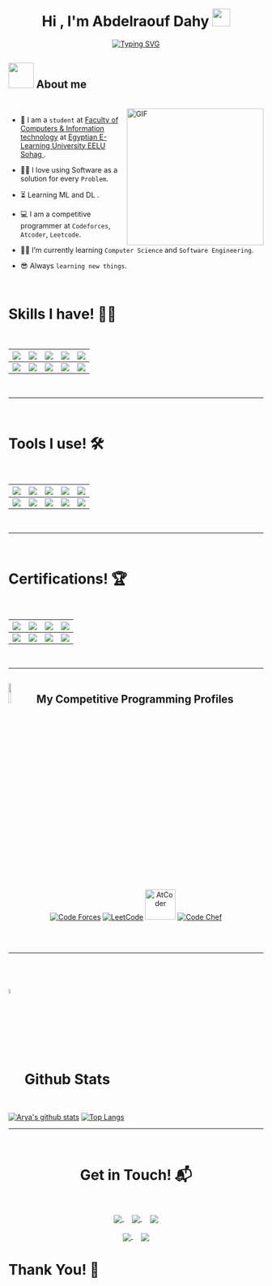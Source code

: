 <h1 align="center"> Hi , I'm Abdelraouf Dahy
	<picture> 
		<img src="https://media.giphy.com/media/hvRJCLFzcasrR4ia7z/giphy.gif" width="35"> 
	</picture>
</h1>

<p align="center">
    <a href="https://git.io/typing-svg">
        <img src="https://readme-typing-svg.demolab.com?font=Time+New+Roman&size=35&pause=1000&color=36BCF7FF&center=true&vCenter=true&width=600&height=100&lines=Computer+Science+Student;Competitive+Programmer;Software+Engineer;" alt="Typing SVG" />
    </a>
</p>


## <picture><img src = "https://github.com/ahmedbadawihosny/ahmedbadawihosny/blob/main/Images/about_me.gif?raw=true" width = 50px></picture> About me

<br>
<img align="right" height="270px" alt="GIF" src="https://media.giphy.com/media/CVtNe84hhYF9u/giphy.gif" />

- :school: I am a `student` at [Faculty of Computers & Information technology](https://www.eelu.edu.eg/academic-affairs/faculties/faculty-computers-and-information-technology) at [Egyptian E-Learning University EELU Sohag ](https://www.eelu.edu.eg/).
- :technologist: I love using Software as a solution for every `Problem`.
- ⏳ Learning ML and DL .
- :computer: I am a competitive programmer at `Codeforces`, `Atcoder`, `Leetcode`.
- :student: I’m currently learning `Computer Science` and `Software Engineering`.
- 😎 Always `learning new things`.
  
  <br> 

<h1>Skills I have! 🤸‍♂</h1>
<Br>
  
|![](https://img.shields.io/badge/Machine%20Learning-brightgreen?style=for-the-badge)|![](https://img.shields.io/badge/ML-Supervized%20Learning-brightgreen?style=for-the-badge)|![](https://img.shields.io/badge/ML-Unsupervized%20Learning-brightgreen?style=for-the-badge)|![](https://img.shields.io/badge/Web%20Scraping-red?style=for-the-badge)|![](https://img.shields.io/badge/Dashboards-red?style=for-the-badge)|
|---|---|---|---|---|
|![](https://img.shields.io/badge/Data%20Science-blue?style=for-the-badge)|![](https://img.shields.io/badge/DS-Data%20Cleaning-blue?style=for-the-badge)|![](https://img.shields.io/badge/DS-Data%20Analysis-blue?style=for-the-badge)|![](https://img.shields.io/badge/DS-Data%20Visualization-blue?style=for-the-badge)|![](https://img.shields.io/badge/And%20More!-yellow?style=for-the-badge)|
  
  
<Br>
<hr>
<Br>
<h1>Tools I use! 🛠️</h1>
<Br>
 
|![](https://img.shields.io/badge/Python-FFD43B?style=for-the-badge&logo=python&logoColor=darkgreen)|![](https://img.shields.io/badge/TensorFlow-FF6F00?style=for-the-badge&logo=TensorFlow&logoColor=white)|![](https://img.shields.io/badge/scikit_learn-F7931E?style=for-the-badge&logo=scikit-learn&logoColor=white)|![](https://img.shields.io/badge/Keras-D00000?style=for-the-badge&logo=Keras&logoColor=white)|![](https://img.shields.io/badge/Jupyter-F37626.svg?&style=for-the-badge&logo=Jupyter&logoColor=white)|
|---|---|---|---|---|
|![](https://img.shields.io/badge/conda-342B029.svg?&style=for-the-badge&logo=anaconda&logoColor=white)|![](https://img.shields.io/badge/Pandas-2C2D72?style=for-the-badge&logo=pandas&logoColor=white)|![](https://img.shields.io/badge/Numpy-777BB4?style=for-the-badge&logo=numpy&logoColor=white)|![](https://img.shields.io/badge/Plotly-239120?style=for-the-badge&logo=plotly&logoColor=white)|![](https://img.shields.io/badge/And%20More!-yellow?style=for-the-badge)|
  

<Br>
<hr>
<Br>
<h1>Certifications! 🏆</h1>
<Br>
  
|[![](https://img.shields.io/badge/Introduction%20to%20Python-red?style=for-the-badge)](https://raw.githubusercontent.com/DangHaiNB/Pf/main/Certificates/Introduction%20to%20Python-1.jpg)|[![](https://img.shields.io/badge/Intermediate%20Python-blue?style=for-the-badge)](https://raw.githubusercontent.com/DangHaiNB/Pf/main/Certificates/Intermediate%20Python-1.jpg)|[![](https://img.shields.io/badge/Machine%20Learning%20for%20Everyone-green?style=for-the-badge)](https://raw.githubusercontent.com/DangHaiNB/Pf/main/Certificates/Machine%20Learning%20for%20Everyone-1.jpg)|[![](https://img.shields.io/badge/Data%20Science%20Toolbox%20-I-orange?style=for-the-badge)](https://raw.githubusercontent.com/DangHaiNB/Pf/main/Certificates/Data%20Science%20Toolbox%20-%20I-1.jpg)|
|---|---|---|---|
|[![](https://img.shields.io/badge/Data%20Science%20Toolbox%20-II-orange?style=for-the-badge)](https://raw.githubusercontent.com/DangHaiNB/Pf/main/Certificates/Data%20Science%20Toolbox%20-%20II-1.jpg)|[![](https://img.shields.io/badge/Statistical%20Thinking%20in%20Python-purple?style=for-the-badge)](https://raw.githubusercontent.com/DangHaiNB/Pf/main/Certificates/Statistical%20Thinking%20in%20Python-1.jpg)|[![](https://img.shields.io/badge/Supervized%20Learning%20with%20Sklearn-red?style=for-the-badge)](https://raw.githubusercontent.com/DangHaiNB/Pf/main/Certificates/Supervized%20Learning%20with%20Scikit-Learn-1.jpg)|[![](https://img.shields.io/badge/More%20on%20the%20Way!-yellow?style=for-the-badge)](https://github.com/DangHaiNB)|
<Br>
<hr>

## <picture><img src="https://media4.giphy.com/media/dMLmQfCO7lCA2gX3tw/giphy.gif?cid=ecf05e47ak6mwfu812269zzr8ydv529109qzpb8rszwnja9e&rid=giphy.gif&ct=s" width=10%></picture> My Competitive Programming Profiles

<p align="center">
  <a href="https://codeforces.com/profile/Moataz_Dahy" target="_blank"><img src="https://img.icons8.com/external-tal-revivo-shadow-tal-revivo/50/000000/external-codeforces-programming-competitions-and-contests-programming-community-logo-shadow-tal-revivo.png" alt="Code Forces"/></a>
	<a href="https://leetcode.com/moataz_dahy/" target="_blank"><img src="https://img.icons8.com/external-tal-revivo-shadow-tal-revivo/50/000000/external-level-up-your-coding-skills-and-quickly-land-a-job-logo-shadow-tal-revivo.png" alt="LeetCode"/></a>
	<a href="https://atcoder.jp/users/Abdelraouf_Dahy" target="_blank"><img src="https://i.ibb.co/Q9WSjDB/logo.png" alt="AtCoder" width = 60px/></a>
	<a href="https://www.codechef.com/users/badawi010" target="_blank"><img src="https://img.icons8.com/color/50/000000/codechef.png" alt="Code Chef"/></a>
</p>

<br><br>
<hr>
<Br>

# <picture><img src="https://raw.githubusercontent.com/ahmedbadawihosny/ahmedbadawihosny/main/Images/Statistics.gif" width=5% valign="bottom"></picture> Github Stats

<Br>
  
[![Arya's github stats](https://github-readme-stats.vercel.app/api?username=Moataz899&show_icons=true&theme=merko)](https://github.com/Moataz899/github-readme-stats) [![Top Langs](https://github-readme-stats.vercel.app/api/top-langs/?username=Moataz899&layout=compact&theme=merko)](https://github.com/Moataz899/github-readme-stats)

<hr>
<Br>
<h1 align="center">Get in Touch! 📬</h1>
<Br>
<p align="center">
<a href="https://linkedin.com/in/moataz-abdelraouf" target="_blank">
    <img align="center" src="https://img.shields.io/badge/moataz-abdelraouf-0077B5?style=for-the-badge&logo=linkedin&logoColor=white" />
</a>
&nbsp;&nbsp;&nbsp;
<a href="mailto:abdelraoufdahy@gmail.com" target="_blank">
    <img align="center" src="https://img.shields.io/badge/abdelraoufdahy@gmail.com-D14836?style=for-the-badge&logo=gmail&logoColor=white" />
</a>
&nbsp;&nbsp;&nbsp;
<a href="https://github.com/Moataz899" target="_blank">
    <img align="center" src="https://img.shields.io/badge/abdelraouf-100000?style=for-the-badge&logo=github&logoColor=white" />
</a>
<br><br>
<a href="https://www.kaggle.com/abdelraoufdahy" target="_blank">
    <img align="center" src="https://img.shields.io/badge/kaggle-20BEFF?style=for-the-badge&logo=kaggle&logoColor=white" />
</a>
&nbsp;&nbsp;&nbsp;
<a href="https://twitter.com/MoatazDahy" target="_blank">
    <img align="center" src="https://img.shields.io/badge/twitter-1DA1F2?style=for-the-badge&logo=twitter&logoColor=white" />
</a>
</p>
<h1>Thank You! 👦</h1>
<Br>
  
